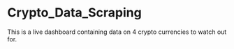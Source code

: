 # Crypto_Data_Scraping
This is a live dashboard containing data on 4 crypto currencies to watch out for. 
